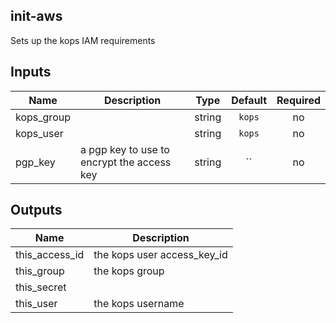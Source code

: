 ## init-aws

Sets up the kops IAM requirements

## Inputs

| Name | Description | Type | Default | Required |
|------|-------------|:----:|:-----:|:-----:|
| kops_group |  | string | `kops` | no |
| kops_user |  | string | `kops` | no |
| pgp_key | a pgp key to use to encrypt the access key | string | `` | no |

## Outputs

| Name | Description |
|------|-------------|
| this_access_id | the kops user access_key_id |
| this_group | the kops group |
| this_secret |  |
| this_user | the kops username |

